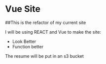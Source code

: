 # Vue Site

##This is the refactor of my current site

I will be using REACT and Vue to make the site:
  - Look Better
  - Function better

The resume will be put in an s3 bucket